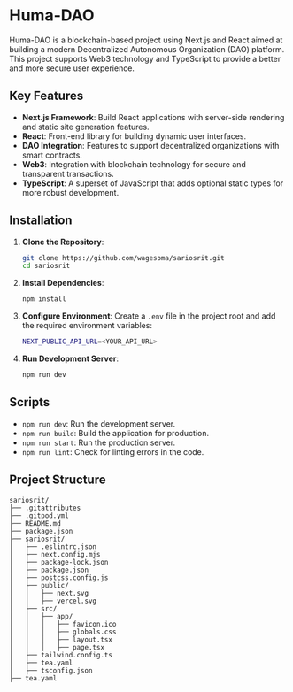 # Huma-DAO

Huma-DAO is a blockchain-based project using Next.js and React aimed at building a modern Decentralized Autonomous Organization (DAO) platform. This project supports Web3 technology and TypeScript to provide a better and more secure user experience.

## Key Features
- **Next.js Framework**: Build React applications with server-side rendering and static site generation features.
- **React**: Front-end library for building dynamic user interfaces.
- **DAO Integration**: Features to support decentralized organizations with smart contracts.
- **Web3**: Integration with blockchain technology for secure and transparent transactions.
- **TypeScript**: A superset of JavaScript that adds optional static types for more robust development.

## Installation

1. **Clone the Repository**:
    ```bash
    git clone https://github.com/wagesoma/sariosrit.git
    cd sariosrit
    ```

2. **Install Dependencies**:
    ```bash
    npm install
    ```

3. **Configure Environment**:
    Create a `.env` file in the project root and add the required environment variables:
    ```bash
    NEXT_PUBLIC_API_URL=<YOUR_API_URL>
    ```

4. **Run Development Server**:
    ```bash
    npm run dev
    ```

## Scripts

- `npm run dev`: Run the development server.
- `npm run build`: Build the application for production.
- `npm run start`: Run the production server.
- `npm run lint`: Check for linting errors in the code.

## Project Structure

```plaintext
sariosrit/
├── .gitattributes
├── .gitpod.yml
├── README.md
├── package.json
├── sariosrit/
│   ├── .eslintrc.json
│   ├── next.config.mjs
│   ├── package-lock.json
│   ├── package.json
│   ├── postcss.config.js
│   ├── public/
│   │   ├── next.svg
│   │   ├── vercel.svg
│   ├── src/
│   │   ├── app/
│   │   │   ├── favicon.ico
│   │   │   ├── globals.css
│   │   │   ├── layout.tsx
│   │   │   ├── page.tsx
│   ├── tailwind.config.ts
│   ├── tea.yaml
│   ├── tsconfig.json
├── tea.yaml
